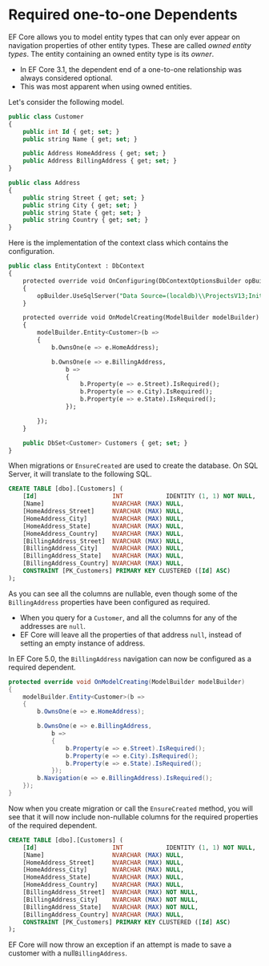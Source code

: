 # Required one-to-one Dependents

 EF Core allows you to model entity types that can only ever appear on navigation properties of other entity types. These are called _owned entity types_. The entity containing an owned entity type is its _owner_.

* In EF Core 3.1, the dependent end of a one-to-one relationship was always considered optional.
* This was most apparent when using owned entities. 

Let's consider the following model.

```sql
public class Customer
{
    public int Id { get; set; }
    public string Name { get; set; }

    public Address HomeAddress { get; set; }
    public Address BillingAddress { get; set; }
}

public class Address
{
    public string Street { get; set; }
    public string City { get; set; }
    public string State { get; set; }
    public string Country { get; set; }
}
```

Here is the implementation of the context class which contains the configuration.

```sql
public class EntityContext : DbContext
{
    protected override void OnConfiguring(DbContextOptionsBuilder opBuilder)
    {
        opBuilder.UseSqlServer("Data Source=(localdb)\\ProjectsV13;Initial Catalog=PeopleContextDb1;");
    }

    protected override void OnModelCreating(ModelBuilder modelBuilder)
    {
        modelBuilder.Entity<Customer>(b =>
        {
            b.OwnsOne(e => e.HomeAddress);

            b.OwnsOne(e => e.BillingAddress,
                b =>
                {
                    b.Property(e => e.Street).IsRequired();
                    b.Property(e => e.City).IsRequired();
                    b.Property(e => e.State).IsRequired();
                });

        });
    }

    public DbSet<Customer> Customers { get; set; }
}
```

When migrations or `EnsureCreated` are used to create the database. On SQL Server, it will translate to the following SQL.

```sql
CREATE TABLE [dbo].[Customers] (
    [Id]                     INT            IDENTITY (1, 1) NOT NULL,
    [Name]                   NVARCHAR (MAX) NULL,
    [HomeAddress_Street]     NVARCHAR (MAX) NULL,
    [HomeAddress_City]       NVARCHAR (MAX) NULL,
    [HomeAddress_State]      NVARCHAR (MAX) NULL,
    [HomeAddress_Country]    NVARCHAR (MAX) NULL,
    [BillingAddress_Street]  NVARCHAR (MAX) NULL,
    [BillingAddress_City]    NVARCHAR (MAX) NULL,
    [BillingAddress_State]   NVARCHAR (MAX) NULL,
    [BillingAddress_Country] NVARCHAR (MAX) NULL,
    CONSTRAINT [PK_Customers] PRIMARY KEY CLUSTERED ([Id] ASC)
);
```

As you can see all the columns are nullable, even though some of the `BillingAddress` properties have been configured as required. 

* When you query for a `Customer`, and all the columns for any of the addresses are `null`. 
* EF Core will leave all the properties of that address `null`, instead of setting an empty instance of address.

In EF Core 5.0, the `BillingAddress` navigation can now be configured as a required dependent. 

```csharp
protected override void OnModelCreating(ModelBuilder modelBuilder)
{
    modelBuilder.Entity<Customer>(b =>
    {                
        b.OwnsOne(e => e.HomeAddress);

        b.OwnsOne(e => e.BillingAddress,
            b =>
            {
                b.Property(e => e.Street).IsRequired();
                b.Property(e => e.City).IsRequired();
                b.Property(e => e.State).IsRequired();
            });
        b.Navigation(e => e.BillingAddress).IsRequired();
    });
}

```

Now when you create migration or call the `EnsureCreated` method, you will see that it will now include non-nullable columns for the required properties of the required dependent.

```sql
CREATE TABLE [dbo].[Customers] (
    [Id]                     INT            IDENTITY (1, 1) NOT NULL,
    [Name]                   NVARCHAR (MAX) NULL,
    [HomeAddress_Street]     NVARCHAR (MAX) NULL,
    [HomeAddress_City]       NVARCHAR (MAX) NULL,
    [HomeAddress_State]      NVARCHAR (MAX) NULL,
    [HomeAddress_Country]    NVARCHAR (MAX) NULL,
    [BillingAddress_Street]  NVARCHAR (MAX) NOT NULL,
    [BillingAddress_City]    NVARCHAR (MAX) NOT NULL,
    [BillingAddress_State]   NVARCHAR (MAX) NOT NULL,
    [BillingAddress_Country] NVARCHAR (MAX) NULL,
    CONSTRAINT [PK_Customers] PRIMARY KEY CLUSTERED ([Id] ASC)
);
```

 EF Core will now throw an exception if an attempt is made to save a customer with a null`BillingAddress`.

